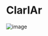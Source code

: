 # ClarIAr
![image](https://github.com/user-attachments/assets/fc735a66-03ed-41f2-b9ea-d53e4bf1b496)
